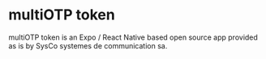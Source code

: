# multiOTP token

multiOTP token is an Expo / React Native based open source app provided as is by SysCo systemes de communication sa.
